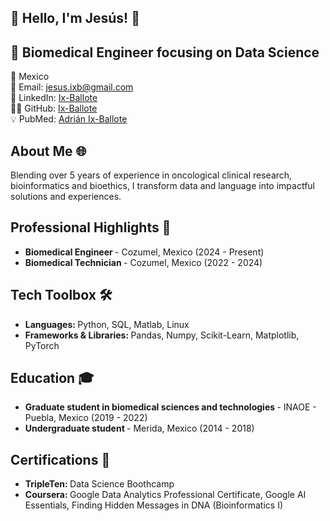 ## 👋 Hello, I'm Jesús! 👋

## 🚀 Biomedical Engineer focusing on Data Science

📍 Mexico <br>
📧 Email: jesus.ixb@gmail.com <br>
🔗 LinkedIn: [Ix-Ballote](www.linkedin.com/in/adrian-ix-ballote) <br>
👨‍💻 GitHub: [Ix-Ballote](https://github.com/Ix-Ballote) <br>
💡 PubMed: [Adrián Ix-Ballote](https://pubmed.ncbi.nlm.nih.gov/?term=Ix-Ballote+A&cauthor_id=34506835) <br>

## About Me 🌐
Blending over 5 years of experience in oncological clinical research, bioinformatics and bioethics, I transform data and language into impactful solutions and experiences.

## Professional Highlights 🌟
* <b> Biomedical Engineer </b> - Cozumel, Mexico (2024 - Present)
* <b> Biomedical Technician </b> - Cozumel, Mexico (2022 - 2024)

## Tech Toolbox 🛠️
* <b> Languages: </b> Python, SQL, Matlab, Linux
* <b> Frameworks & Libraries: </b> Pandas, Numpy, Scikit-Learn, Matplotlib, PyTorch

## Education 🎓
* <b> Graduate student in biomedical sciences and technologies </b> - INAOE - Puebla, Mexico (2019 - 2022)
* <b> Undergraduate student </b> - Merida, Mexico (2014 - 2018)

## Certifications 📜
* <b> TripleTen: </b> Data Science Boothcamp
* <b> Coursera: </b> Google Data Analytics Professional Certificate, Google AI Essentials, Finding Hidden Messages in DNA (Bioinformatics I)


<!--
**Ix-Ballote/Ix-Ballote** is a ✨ _special_ ✨ repository because its `README.md` (this file) appears on your GitHub profile.

Here are some ideas to get you started:

- 🔭 I’m currently working on ...
- 🌱 I’m currently learning ...
- 👯 I’m looking to collaborate on ...
- 🤔 I’m looking for help with ...
- 💬 Ask me about ...
- 📫 How to reach me: ...
- 😄 Pronouns: ...
- ⚡ Fun fact: ...
-->
